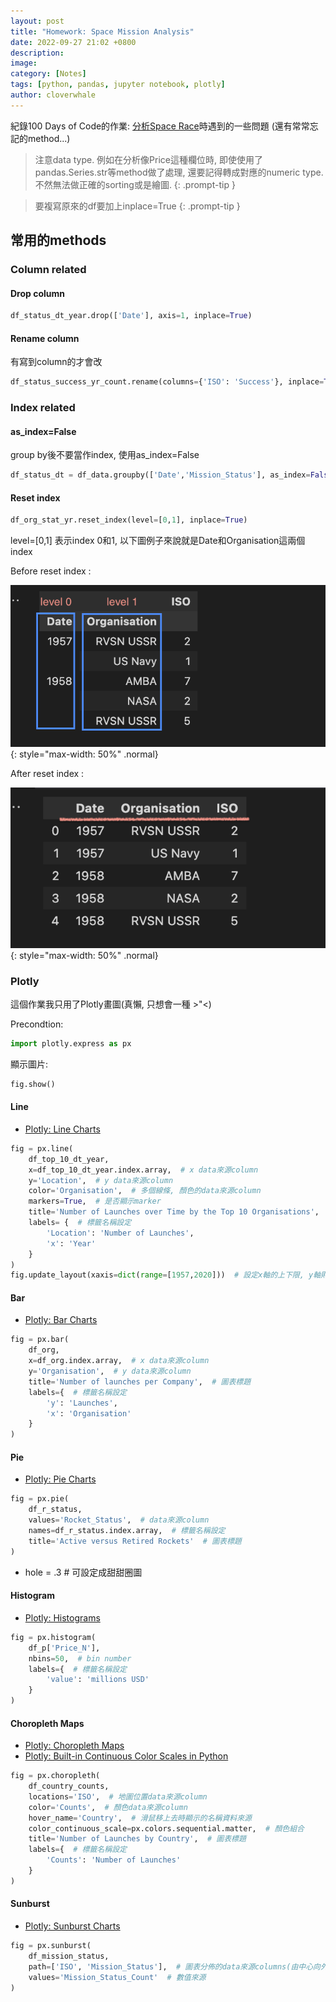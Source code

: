 ```yaml
---
layout: post
title: "Homework: Space Mission Analysis"
date: 2022-09-27 21:02 +0800
description:
image:
category: [Notes]
tags: [python, pandas, jupyter notebook, plotly]
author: cloverwhale
---
```

紀錄100 Days of Code的作業: [分析Space Race](https://github.com/cloverwhale/py17_AnalyseSpaceRace)時遇到的一些問題 (還有常常忘記的method...)


> 注意data type. 例如在分析像Price這種欄位時, 即使使用了pandas.Series.str等method做了處理, 還要記得轉成對應的numeric type. 不然無法做正確的sorting或是繪圖. 
{: .prompt-tip }

> 要複寫原來的df要加上inplace=True
{: .prompt-tip }

## 常用的methods

### Column related

#### Drop column

```python
df_status_dt_year.drop(['Date'], axis=1, inplace=True)
```

#### Rename column

有寫到column的才會改
```python
df_status_success_yr_count.rename(columns={'ISO': 'Success'}, inplace=True)
```
### Index related

#### as_index=False

group by後不要當作index, 使用as_index=False
```python
df_status_dt = df_data.groupby(['Date','Mission_Status'], as_index=False).count()
```

#### Reset index

``` python
df_org_stat_yr.reset_index(level=[0,1], inplace=True)
```
level=[0,1] 表示index 0和1, 以下圖例子來說就是Date和Organisation這兩個index

Before reset index :

![before reset index](/assets/img/posts/2022-09/before_reset_index.png){: style="max-width: 50%" .normal}

After reset index :

![after reset index](/assets/img/posts/2022-09/after_reset_index.png){: style="max-width: 50%" .normal}

### Plotly

這個作業我只用了Plotly畫圖(真懶, 只想會一種 >"<)

Precondtion:
```python
import plotly.express as px
```

顯示圖片:
```python
fig.show()
```

#### Line

- [Plotly: Line Charts](https://plotly.com/python/line-charts/)

```python
fig = px.line(
    df_top_10_dt_year, 
    x=df_top_10_dt_year.index.array,  # x data來源column
    y='Location',  # y data來源column
    color='Organisation',  # 多個線條, 顏色的data來源column
    markers=True,  # 是否顯示marker
    title='Number of Launches over Time by the Top 10 Organisations',  # 圖表標題
    labels= {  # 標籤名稱設定
        'Location': 'Number of Launches',
        'x': 'Year'
    }
)
fig.update_layout(xaxis=dict(range=[1957,2020]))  # 設定x軸的上下限, y軸則是yaxis
```

#### Bar

- [Plotly: Bar Charts](https://plotly.com/python/bar-charts/)

```python
fig = px.bar(
    df_org,
    x=df_org.index.array,  # x data來源column
    y='Organisation',  # y data來源column
    title='Number of launches per Company',  # 圖表標題
    labels={  # 標籤名稱設定
        'y': 'Launches',
        'x': 'Organisation'
    }
)
```

#### Pie

- [Plotly: Pie Charts](https://plotly.com/python/pie-charts/)

```python
fig = px.pie(
    df_r_status,
    values='Rocket_Status',  # data來源column
    names=df_r_status.index.array,  # 標籤名稱設定
    title='Active versus Retired Rockets'  # 圖表標題
)
```
- hole = .3 # 可設定成甜甜圈圖

#### Histogram

- [Plotly: Histograms](https://plotly.com/python/histograms/)

```python
fig = px.histogram(
    df_p['Price_N'],
    nbins=50,  # bin number
    labels={  # 標籤名稱設定
        'value': 'millions USD'
    }
)
```

#### Choropleth Maps

- [Plotly: Choropleth Maps](https://plotly.com/python/choropleth-maps/)
- [Plotly: Built-in Continuous Color Scales in Python](https://plotly.com/python/builtin-colorscales/)

```python
fig = px.choropleth(
    df_country_counts,
    locations='ISO',  # 地圖位置data來源column
    color='Counts',  # 顏色data來源column
    hover_name='Country',  # 滑鼠移上去時顯示的名稱資料來源
    color_continuous_scale=px.colors.sequential.matter,  # 顏色組合
    title='Number of Launches by Country',  # 圖表標題
    labels={  # 標籤名稱設定
        'Counts': 'Number of Launches'
    }
)
```

#### Sunburst

- [Plotly: Sunburst Charts](https://plotly.com/python/sunburst-charts/)

```python
fig = px.sunburst(
    df_mission_status,
    path=['ISO', 'Mission_Status'],  # 圖表分佈的data來源columns(由中心向外)
    values='Mission_Status_Count'  # 數值來源
)
```


